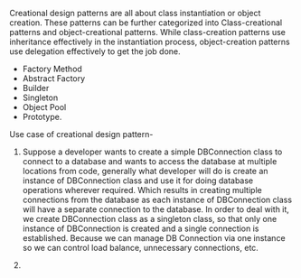 Creational design patterns are all about class instantiation or object creation. 
These patterns can be further categorized into Class-creational patterns and object-creational patterns. 
While class-creation patterns use inheritance effectively in the instantiation process, object-creation patterns use delegation effectively to get the job done.
* Factory Method
* Abstract Factory
* Builder
* Singleton
* Object Pool
* Prototype.

Use case of creational design pattern-
1) Suppose a developer wants to create a simple DBConnection class to connect to a 
database and wants to access the database at multiple locations from code, 
generally what developer will do is create an instance of DBConnection class 
and use it for doing database operations wherever required. 
Which results in creating multiple connections from the database as each instance of 
DBConnection class will have a separate connection to the database. 
In order to deal with it, we create DBConnection class as a singleton class, 
so that only one instance of DBConnection is created and a single connection is established. 
Because we can manage DB Connection via one instance so we can control load balance, unnecessary connections, etc.

2) 